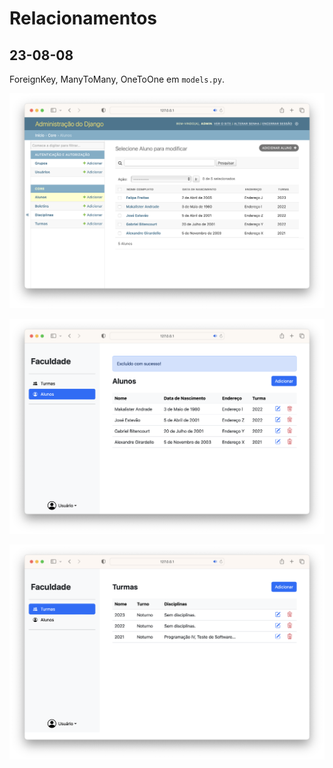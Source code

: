 # Relacionamentos

## 23-08-08

ForeignKey, ManyToMany, OneToOne em `models.py`.

![](/readme/1.png)

![](/readme/2.png)

![](/readme/3.png)
